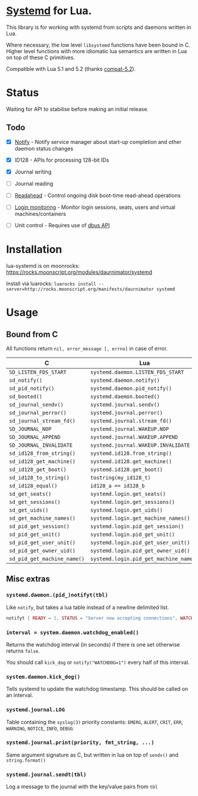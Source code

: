 # [Systemd](http://freedesktop.org/wiki/Software/systemd/) for Lua.

This library is for working with systemd from scripts and daemons written in Lua.

Where necessary, the low level `libsystemd` functions have been bound in C.
Higher level functions with more idiomatic lua semantics are written in Lua on top of these C primitives.

Compatible with Lua 5.1 and 5.2 (thanks [compat-5.2](https://github.com/hishamhm/lua-compat-5.2)).


# Status

Waiting for API to stabilise before making an initial release.


## Todo

  - [x] [Notify](http://www.freedesktop.org/software/systemd/man/sd_notify.html) - Notify service manager about start-up completion and other daemon status changes
  - [x] ID128 - APIs for processing 128-bit IDs
  - [x] Journal writing
  - [ ] Journal reading
  - [ ] [Readahead](http://www.freedesktop.org/software/systemd/man/sd_readahead.html) - Control ongoing disk boot-time read-ahead operations
  - [ ] [Login monitoring](http://www.freedesktop.org/software/systemd/man/sd_login_monitor.html) - Monitor login sessions, seats, users and virtual machines/containers
  - [ ] Unit control - Requires use of [dbus API](http://www.freedesktop.org/wiki/Software/systemd/dbus/)


# Installation

lua-systemd is on moonrocks: https://rocks.moonscript.org/modules/daurnimator/systemd

Install via luarocks: `luarocks install --server=http://rocks.moonscript.org/manifests/daurnimator systemd`

# Usage

## Bound from C

All functions return `nil, error_message [, errno]` in case of error.

C                           | Lua
----------------------------|------------------------------------
`SD_LISTEN_FDS_START`       | `systemd.daemon.LISTEN_FDS_START`
`sd_notify()`               | `systemd.daemon.notify()`
`sd_pid_notify()`           | `systemd.daemon.pid_notify()`
`sd_booted()`               | `systemd.daemon.booted()`
`sd_journal_sendv()`        | `systemd.journal.sendv()`
`sd_journal_perror()`       | `systemd.journal.perror()`
`sd_journal_stream_fd()`    | `systemd.journal.stream_fd()`
`SD_JOURNAL_NOP`            | `systemd.journal.WAKEUP.NOP`
`SD_JOURNAL_APPEND`         | `systemd.journal.WAKEUP.APPEND`
`SD_JOURNAL_INVALIDATE`     | `systemd.journal.WAKEUP.INVALIDATE`
`sd_id128_from_string()`    | `systemd.id128.from_string()`
`sd_id128_get_machine()`    | `systemd.id128.get_machine()`
`sd_id128_get_boot()`       | `systemd.id128.get_boot()`
`sd_id128_to_string()`      | `tostring(my_id128_t)`
`sd_id128_equal()`          | `id128_a == id128_b`
`sd_get_seats()`            | `systemd.login.get_seats()`
`sd_get_sessions()`         | `systemd.login.get_sessions()`
`sd_get_uids()`             | `systemd.login.get_uids()`
`sd_get_machine_names()`    | `systemd.login.get_machine_names()`
`sd_pid_get_session()`      | `systemd.login.pid_get_session()`
`sd_pid_get_unit()`         | `systemd.login.pid_get_unit()`
`sd_pid_get_user_unit()`    | `systemd.login.pid_get_user_unit()`
`sd_pid_get_owner_uid()`    | `systemd.login.pid_get_owner_uid()`
`sd_pid_get_machine_name()` | `systemd.login.pid_get_machine_name()`

## Misc extras

### `systemd.daemon.(pid_)notifyt(tbl)`

Like `notify`, but takes a lua table instead of a newline delimited list.

```lua
notifyt { READY = 1, STATUS = "Server now accepting connections", WATCHDOG = 1 }
```


### `interval = system.daemon.watchdog_enabled()`

Returns the watchdog interval (in seconds) if there is one set otherwise returns `false`.

You should call `kick_dog` or `notify("WATCHDOG=1")` every half of this interval.


### `system.daemon.kick_dog()`

Tells systemd to update the watchdog timestamp.
This should be called on an interval.


### `systemd.journal.LOG`

Table containing the `syslog(3)` priority constants: `EMERG`, `ALERT`, `CRIT`, `ERR`, `WARNING`, `NOTICE`, `INFO`, `DEBUG`


### `systemd.journal.print(priority, fmt_string, ...)`

Same argument signature as C, but written in lua on top of `sendv()` and `string.format()`


### `systemd.journal.sendt(tbl)`

Log a message to the journal with the key/value pairs from `tbl`

